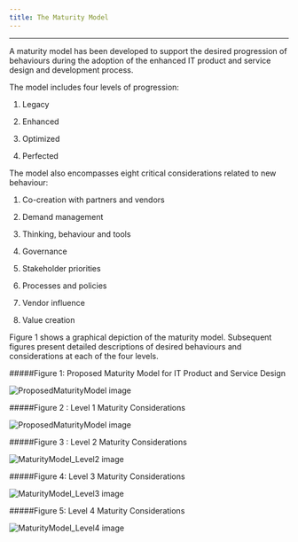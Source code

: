 ```yaml
---
title: The Maturity Model 
---
```

------------------------------------------------------------------
A maturity model has been developed to support the desired progression of behaviours during the adoption of the enhanced IT product and service design and development process.

The model includes four levels of progression:

1.  Legacy

2.  Enhanced

3.  Optimized

4.  Perfected

The model also encompasses eight critical considerations related to new behaviour:

1.  Co-creation with partners and vendors

2.  Demand management

3.  Thinking, behaviour and tools

4.  Governance

5.  Stakeholder priorities

6.  Processes and policies

7.  Vendor influence

8.  Value creation

Figure 1 shows a graphical depiction of the maturity model. Subsequent figures present detailed descriptions of desired behaviours and considerations at each of the four levels.

#####Figure 1: Proposed Maturity Model for IT Product and Service Design

<img src="{{site.baseurl}}/images/ProposedMaturityModel0.png" alt="ProposedMaturityModel image">

#####Figure 2 : Level 1 Maturity Considerations

<img src="{{site.baseurl}}/images/ProposedMaturityModel0.png" alt="ProposedMaturityModel image">

#####Figure 3 : Level 2 Maturity Considerations

<img src="{{site.baseurl}}/images/Maturity_Level2.png" alt="MaturityModel_Level2 image">

#####Figure 4: Level 3 Maturity Considerations

<img src="{{site.baseurl}}/images/Maturity_Level3.png" alt="MaturityModel_Level3 image">

#####Figure 5: Level 4 Maturity Considerations

<img src="{{site.baseurl}}/images/Maturity_Level4.png" alt="MaturityModel_Level4 image">


